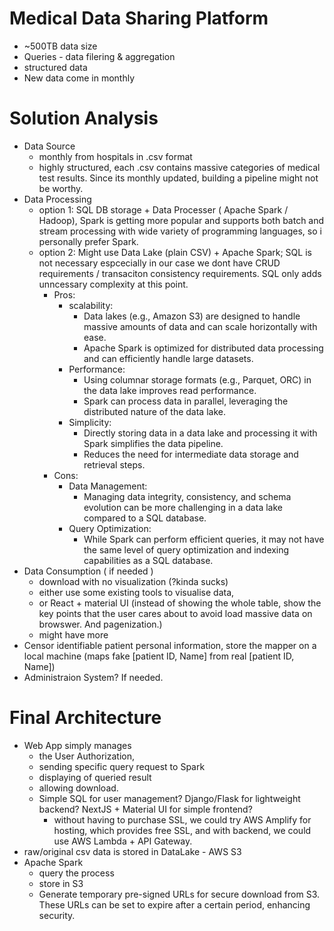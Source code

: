 # Medical Data Sharing Platform
 - ~500TB data size
 - Queries - data filering & aggregation
 - structured data
 - New data come in monthly
# Solution Analysis
- Data Source
    - monthly from hospitals in .csv format
    - highly structured, each .csv contains massive categories of medical test results.
    Since its monthly updated, building a pipeline might not be worthy.
- Data Processing
    - option 1: SQL DB storage + Data Processer ( Apache Spark / Hadoop), Spark is getting more popular and supports both batch and stream processing with wide variety of programming languages, so i personally prefer Spark.
    - option 2: Might use Data Lake (plain CSV) + Apache Spark; SQL is not necessary espcecially in our case we dont have CRUD requirements / transaciton consistency requirements. SQL only adds unncessary complexity at this point. 
        - Pros:
            - scalability:
                - Data lakes (e.g., Amazon S3) are designed to handle massive amounts of data and can scale horizontally with ease.
                - Apache Spark is optimized for distributed data processing and can efficiently handle large datasets.
            - Performance:
                - Using columnar storage formats (e.g., Parquet, ORC) in the data lake improves read performance.
                - Spark can process data in parallel, leveraging the distributed nature of the data lake.
            - Simplicity:
                - Directly storing data in a data lake and processing it with Spark simplifies the data pipeline.
                - Reduces the need for intermediate data storage and retrieval steps.
        - Cons:
            - Data Management:
                - Managing data integrity, consistency, and schema evolution can be more challenging in a data lake compared to a SQL database.
            - Query Optimization:
                - While Spark can perform efficient queries, it may not have the same level of query optimization and indexing capabilities as a SQL database.
- Data Consumption ( if needed )
    - download with no visualization (?kinda sucks)
    - either use some existing tools to visualise data, 
    - or React + material UI (instead of showing the whole table, show the key points that the user cares about to avoid load massive data on browswer. And pagenization.)
    - might have more
- Censor identifiable patient personal information, store the mapper on a local machine (maps fake [patient ID, Name] from real [patient ID, Name])
- Administraion System? If needed.

# Final Architecture
- Web App simply manages
    - the User Authorization, 
    - sending specific query request to Spark
    - displaying of queried result
    - allowing download.
    - Simple SQL for user management? Django/Flask for lightweight backend? NextJS + Material UI for simple frontend?
        - without having to purchase SSL, we could try AWS Amplify for hosting, which provides free SSL, and with backend, we could use AWS Lambda + API Gateway.
- raw/original csv data is stored in DataLake - AWS S3
- Apache Spark 
    - query the process 
    - store in S3
    - Generate temporary pre-signed URLs for secure download from S3. These URLs can be set to expire after a certain period, enhancing security.